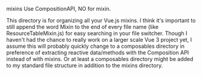 mixins
Use CompositionAPI, NO for mixin.

This directory is for organizing all your Vue.js mixins. I think it's important to still append the word Mixin to the end of every file name (like ResourceTableMixin.js) for easy searching in your file switcher. Though I haven't had the chance to really work on a larger scale Vue 3 project yet, I assume this will probably quickly change to a composables directory in preference of extracting reactive data/methods with the Composition API instead of with mixins. Or at least a composables directory might be added to my standard file structure in addition to the mixins directory.
